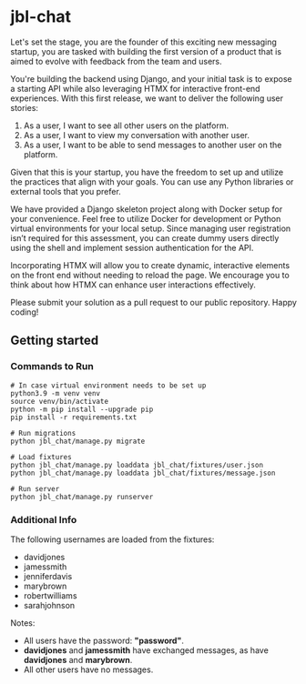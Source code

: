 # jbl-chat

Let's set the stage, you are the founder of this exciting new messaging startup, you are tasked with building the first version of a product that is aimed to evolve with feedback from the team and users.

You're building the backend using Django, and your initial task is to expose a starting API while also leveraging HTMX for interactive front-end experiences. With this first release, we want to deliver the following user stories:

1. As a user, I want to see all other users on the platform.
2. As a user, I want to view my conversation with another user.
3. As a user, I want to be able to send messages to another user on the platform.

Given that this is your startup, you have the freedom to set up and utilize the practices that align with your goals. You can use any Python libraries or external tools that you prefer.

We have provided a Django skeleton project along with Docker setup for your convenience. Feel free to utilize Docker for development or Python virtual environments for your local setup. Since managing user registration isn’t required for this assessment, you can create dummy users directly using the shell and implement session authentication for the API.

Incorporating HTMX will allow you to create dynamic, interactive elements on the front end without needing to reload the page. We encourage you to think about how HTMX can enhance user interactions effectively.

Please submit your solution as a pull request to our public repository. Happy coding!

## Getting started

### Commands to Run
```
# In case virtual environment needs to be set up
python3.9 -m venv venv
source venv/bin/activate
python -m pip install --upgrade pip
pip install -r requirements.txt

# Run migrations
python jbl_chat/manage.py migrate

# Load fixtures
python jbl_chat/manage.py loaddata jbl_chat/fixtures/user.json
python jbl_chat/manage.py loaddata jbl_chat/fixtures/message.json

# Run server
python jbl_chat/manage.py runserver
```

### Additional Info
The following usernames are loaded from the fixtures:
- davidjones
- jamessmith
- jenniferdavis
- marybrown
- robertwilliams
- sarahjohnson

Notes:
- All users have the password: **"password"**.
- **davidjones** and **jamessmith** have exchanged messages, as have **davidjones** and **marybrown**.
- All other users have no messages.
